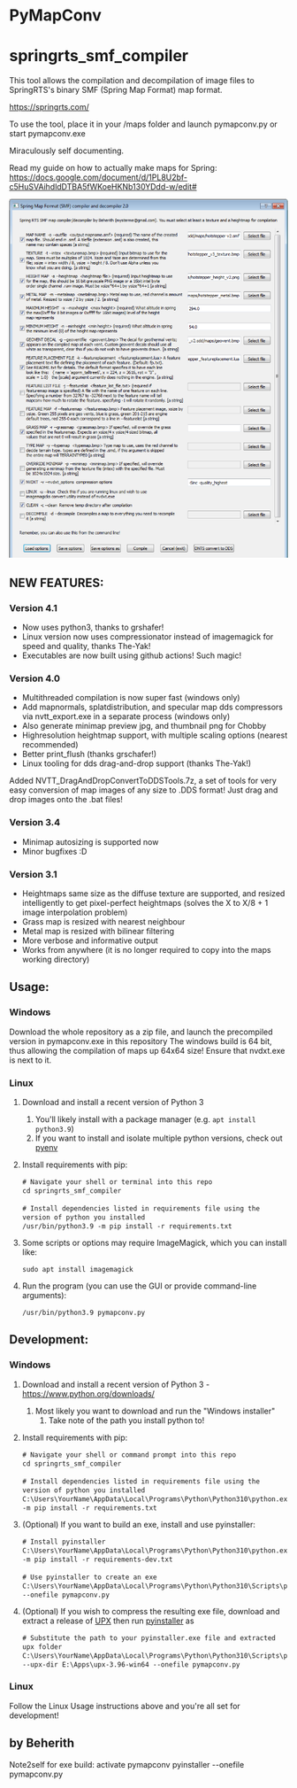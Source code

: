# PyMapConv
# springrts_smf_compiler
This tool allows the compilation and decompilation of image files to SpringRTS's binary SMF (Spring Map Format) map format. 

https://springrts.com/

To use the tool, place it in your /maps folder and launch pymapconv.py or start pymapconv.exe

Miraculously self documenting.

Read my guide on how to actually make maps for Spring: https://docs.google.com/document/d/1PL8U2bf-c5HuSVAihdldDTBA5fWKoeHKNb130YDdd-w/edit#

![gooey](https://raw.githubusercontent.com/Beherith/springrts_smf_compiler/master/pymapconv_gui.png)

## NEW FEATURES:

### Version 4.1
 - Now uses python3, thanks to grshafer!
 - Linux version now uses compressionator instead of imagemagick for speed and quality, thanks The-Yak!
 - Executables are now built using github actions! Such magic!

### Version 4.0
- Multithreaded compilation is now super fast (windows only)
- Add mapnormals, splatdistribution, and specular map dds compressors via nvtt_export.exe in a separate process (windows only)
- Also generate minimap preview jpg, and thumbnail png for Chobby
- Highresolution heightmap support, with multiple scaling options (nearest recommended)
- Better print_flush (thanks grschafer!)
- Linux tooling for dds drag-and-drop support (thanks The-Yak!)

Added NVTT_DragAndDropConvertToDDSTools.7z, a set of tools for very easy conversion of map images of any size to .DDS format! Just drag and drop images onto the .bat files!
### Version 3.4
- Minimap autosizing is supported now
- Minor bugfixes :D

### Version 3.1
- Heightmaps same size as the diffuse texture are supported, and resized intelligently to get pixel-perfect heightmaps (solves the X to X/8 + 1 image interpolation problem)
- Grass map is resized with nearest neighbour
- Metal map is resized with bilinear filtering
- More verbose and informative output
- Works from anywhere (it is no longer required to copy into the maps working directory)


## Usage:

### Windows

Download the whole repository as a zip file, and launch the precompiled version in pymapconv.exe in this repository
The windows build is 64 bit, thus allowing the compilation of maps up 64x64 size!
Ensure that nvdxt.exe is next to it. 

### Linux

1. Download and install a recent version of Python 3
	1. You'll likely install with a package manager (e.g. `apt install python3.9`)
	2. If you want to install and isolate multiple python versions, check out [pyenv](https://github.com/pyenv/pyenv)

2. Install requirements with pip:

    ```
	# Navigate your shell or terminal into this repo
	cd springrts_smf_compiler

	# Install dependencies listed in requirements file using the version of python you installed
	/usr/bin/python3.9 -m pip install -r requirements.txt
	```

3. Some scripts or options may require ImageMagick, which you can install like:

    ```
	sudo apt install imagemagick
	```

4. Run the program (you can use the GUI or provide command-line arguments):

    ```
	/usr/bin/python3.9 pymapconv.py
	```

## Development:

### Windows

1. Download and install a recent version of Python 3 - https://www.python.org/downloads/
    1. Most likely you want to download and run the "Windows installer"
	    1. Take note of the path you install python to!

2. Install requirements with pip:

    ```
	# Navigate your shell or command prompt into this repo
	cd springrts_smf_compiler

	# Install dependencies listed in requirements file using the version of python you installed
	C:\Users\YourName\AppData\Local\Programs\Python\Python310\python.exe -m pip install -r requirements.txt
	```

3. (Optional) If you want to build an exe, install and use pyinstaller:

    ```
	# Install pyinstaller
	C:\Users\YourName\AppData\Local\Programs\Python\Python310\python.exe -m pip install -r requirements-dev.txt

	# Use pyinstaller to create an exe
	C:\Users\YourName\AppData\Local\Programs\Python\Python310\Scripts\pyinstaller.exe --onefile pymapconv.py
	```

4. (Optional) If you wish to compress the resulting exe file, download and extract a release of [UPX](https://github.com/upx/upx) then run [pyinstaller](https://pyinstaller.org/en/stable/usage.html#using-upx) as 

    ```
	# Substitute the path to your pyinstaller.exe file and extracted upx folder
	C:\Users\YourName\AppData\Local\Programs\Python\Python310\Scripts\pyinstaller.exe --upx-dir E:\Apps\upx-3.96-win64 --onefile pymapconv.py
	```

### Linux

Follow the Linux Usage instructions above and you're all set for development!

## by Beherith 

Note2self for exe build:
activate pymapconv
pyinstaller --onefile pymapconv.py

